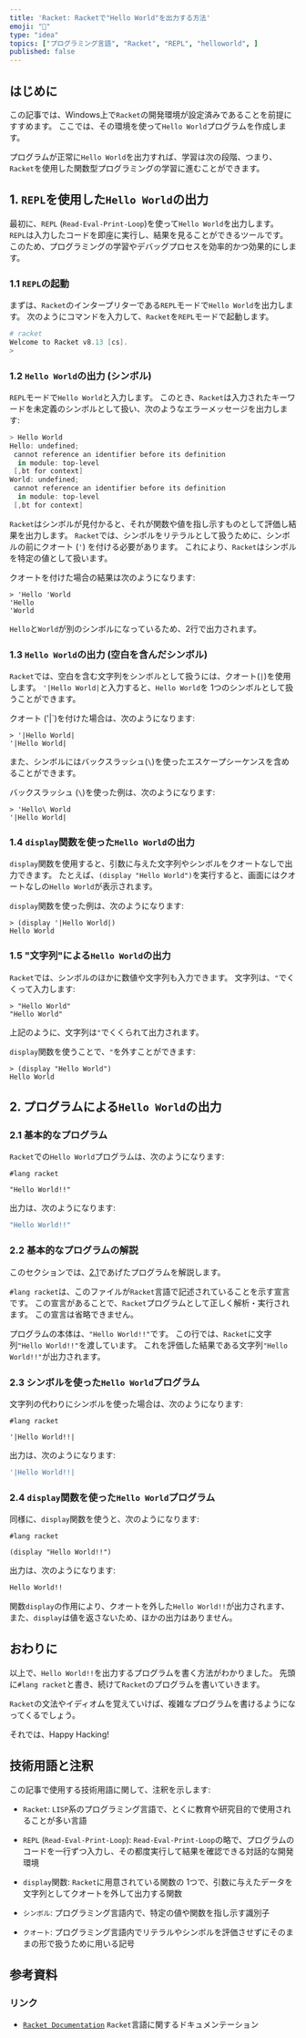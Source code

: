 ```yaml
---
title: 'Racket: Racketで"Hello World"を出力する方法'
emoji: "🎾"
type: "idea"
topics: ["プログラミング言語", "Racket", "REPL", "helloworld", ]
published: false
---
```


## はじめに

この記事では、Windows上で`Racket`の開発環境が設定済みであることを前提にすすめます。
ここでは、その環境を使って`Hello World`プログラムを作成します。

プログラムが正常に`Hello World`を出力すれば、学習は次の段階、つまり、`Racket`を使用した関数型プログラミングの学習に進むことができます。

## 1. `REPL`を使用した`Hello World`の出力

最初に、`REPL` (`Read-Eval-Print-Loop`)を使って`Hello World`を出力します。
`REPL`は入力したコードを即座に実行し、結果を見ることができるツールです。
このため、プログラミングの学習やデバッグプロセスを効率的かつ効果的にします。

### 1.1 `REPL`の起動

まずは、`Racket`のインタープリターである`REPL`モードで`Hello World`を出力します。
次のようにコマンドを入力して、`Racket`を`REPL`モードで起動します。

```powershell
# racket
Welcome to Racket v8.13 [cs].
>

```

### 1.2 `Hello World`の出力 (シンボル)

`REPL`モードで`Hello World`と入力します。
このとき、`Racket`は入力されたキーワードを未定義のシンボルとして扱い、次のようなエラーメッセージを出力します:

```powershell
> Hello World
Hello: undefined;
 cannot reference an identifier before its definition
  in module: top-level
 [,bt for context]
World: undefined;
 cannot reference an identifier before its definition
  in module: top-level
 [,bt for context]

```

`Racket`はシンボルが見付かると、それが関数や値を指し示すものとして評価し結果を出力します。
`Racket`では、シンボルをリテラルとして扱うために、シンボルの前にクオート (`'`) を付ける必要があります。
これにより、`Racket`はシンボルを特定の値として扱います。

クオートを付けた場合の結果は次のようになります:

```racket
> 'Hello 'World
'Hello
'World

```

`Hello`と`World`が別のシンボルになっているため、2行で出力されます。

### 1.3 `Hello World`の出力 (空白を含んだシンボル)

`Racket`では、空白を含む文字列をシンボルとして扱うには、クオート(`|`)を使用します。
`'|Hello World|`と入力すると、`Hello World`を 1つのシンボルとして扱うことができます。

クオート ('|`)を付けた場合は、次のようになります:

```racket
> '|Hello World|
'|Hello World|

```

また、シンボルにはバックスラッシュ(`\`)を使ったエスケープシーケンスを含めることができます。

バックスラッシュ (`\`)を使った例は、次のようになります:

```racket
> 'Hello\ World
'|Hello World|

```

### 1.4 `display`関数を使った`Hello World`の出力

`display`関数を使用すると、引数に与えた文字列やシンボルをクオートなしで出力できます。
たとえば、`(display "Hello World")`を実行すると、画面にはクオートなしの`Hello World`が表示されます。

`display`関数を使った例は、次のようになります:

```racket
> (display '|Hello World|)
Hello World

```

### 1.5 "文字列"による`Hello World`の出力

`Racket`では、シンボルのほかに数値や文字列も入力できます。
文字列は、`"`でくくって入力します:

```racket
> "Hello World"
"Hello World"

```

上記のように、文字列は`"`でくくられて出力されます。

`display`関数を使うことで、`"`を外すことができます:

```racket
> (display "Hello World")
Hello World

```

## 2. プログラムによる`Hello World`の出力

### 2.1 基本的なプログラム

`Racket`での`Hello World`プログラムは、次のようになります:

```racket: helloworld.rkt
#lang racket

"Hello World!!"

```

出力は、次のようになります:

```bash
"Hello World!!"

```

### 2.2 基本的なプログラムの解説

このセクションでは、[2.1](#21-基本的なプログラム)であげたプログラムを解説します。

`#lang racket`は、このファイルが`Racket`言語で記述されていることを示す宣言です。
この宣言があることで、`Racket`プログラムとして正しく解析・実行されます。
この宣言は省略できません。

プログラムの本体は、`"Hello World!!"`です。
この行では、`Racket`に文字列`"Hello World!!"`を渡しています。
これを評価した結果である文字列`"Hello World!!"`が出力されます。

### 2.3 シンボルを使った`Hello World`プログラム

文字列の代わりにシンボルを使った場合は、次のようになります:

```racket: helloworld.rkt
#lang racket

'|Hello World!!|

```

出力は、次のようになります:

```bash
'|Hello World!!|

```

### 2.4 `display`関数を使った`Hello World`プログラム

同様に、`display`関数を使うと、次のようになります:

```racket: helloworld.rkt
#lang racket

(display "Hello World!!")

```

出力は、次のようになります:

```bash
Hello World!!

```

関数`display`の作用により、クオートを外した`Hello World!!`が出力されます、
また、`display`は値を返さないため、ほかの出力はありません。

## おわりに

以上で、`Hello World!!`を出力するプログラムを書く方法がわかりました。
先頭に`#lang racket`と書き、続けて`Racket`のプログラムを書いていきます。

`Racket`の文法やイディオムを覚えていけば、複雑なプログラムを書けるようになってくるでしょう。

それでは、Happy Hacking!

## 技術用語と注釈

この記事で使用する技術用語に関して、注釈を示します:

- `Racket`:
  `LISP`系のプログラミング言語で、とくに教育や研究目的で使用されることが多い言語

- `REPL` (`Read-Eval-Print-Loop`):
  `Read-Eval-Print-Loop`の略で、プログラムのコードを一行ずつ入力し、その都度実行して結果を確認できる対話的な開発環境

- `display`関数:
  `Racket`に用意されている関数の 1つで、引数に与えたデータを文字列としてクオートを外して出力する関数

- `シンボル`:
  プログラミング言語内で、特定の値や関数を指し示す識別子

- `クオート`:
  プログラミング言語内でリテラルやシンボルを評価させずにそのままの形で扱うために用いる記号

## 参考資料

### リンク

- [`Racket Documentation`](https://docs.racket-lang.org/)
  `Racket`言語に関するドキュメンテーション
